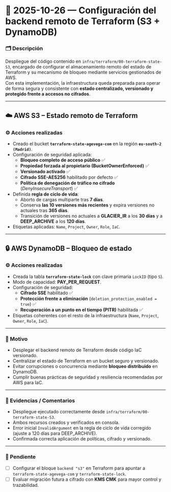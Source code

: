 # 🧩 2025-10-26 — Configuración del backend remoto de Terraform (S3 + DynamoDB)

### 🗂️ Descripción
Despliegue del código contenido en `infra/terraform/00-terraform-state-S3`, encargado de configurar el almacenamiento remoto del estado de Terraform y su mecanismo de bloqueo mediante servicios gestionados de AWS.  
Con esta implementación, la infraestructura queda preparada para operar de forma segura y consistente con **estado centralizado, versionado y protegido frente a accesos no cifrados**.

---

## ☁️ AWS S3 – Estado remoto de Terraform

### ⚙️ Acciones realizadas
- Creado el bucket **`terraform-state-agevega-com`** en la región **`eu-south-2 (Madrid)`**.  
- Configuración de seguridad aplicada:
  - **Bloqueo completo de acceso público** ✅  
  - **Propiedad forzada al propietario (BucketOwnerEnforced)** ✅  
  - **Versionado activado** ✅  
  - **Cifrado SSE-AES256** habilitado por defecto ✅  
  - **Política de denegación de tráfico no cifrado** (*DenyInsecureTransport*) ✅  
- Definida **regla de ciclo de vida**:
  - Aborto de cargas multiparte tras **7 días**.  
  - Conserva **las 10 versiones más recientes** y expira versiones no actuales tras **365 días**.  
  - Transición de versiones no actuales a **GLACIER_IR** a los **30 días** y a **DEEP_ARCHIVE** a los **120 días**.  
- Etiquetas aplicadas: `Name`, `Project`, `Owner`, `Role`, `IaC`.

---

## 🔒 AWS DynamoDB – Bloqueo de estado

### ⚙️ Acciones realizadas
- Creada la tabla **`terraform-state-lock`** con clave primaria `LockID` (tipo `S`).  
- Modo de capacidad: **PAY_PER_REQUEST**.  
- Configuración de seguridad:
  - **Cifrado SSE** habilitado ✅  
  - **Protección frente a eliminación** (`deletion_protection_enabled = true`) ✅  
  - **Recuperación a un punto en el tiempo (PITR)** habilitada ✅  
- Etiquetas coherentes con el resto de la infraestructura (`Name`, `Project`, `Owner`, `Role`, `IaC`).

---

### 🎯 Motivo
- Desplegar el backend remoto de Terraform desde código IaC versionado.  
- Centralizar el estado de Terraform en un bucket seguro y versionado.  
- Evitar corrupciones o concurrencia mediante **bloqueo distribuido** en DynamoDB.  
- Cumplir buenas prácticas de seguridad y resiliencia recomendadas por AWS para IaC.

---

### 🧾 Evidencias / Comentarios
- Despliegue ejecutado correctamente desde `infra/terraform/00-terraform-state-S3`.  
- Ambos recursos creados y verificados en consola.  
- Error inicial `InvalidArgument` en la regla de ciclo de vida corregido (ajuste a 120 días para DEEP_ARCHIVE).  
- Confirmada correcta aplicación de políticas, cifrado y versionado.  

---

### 🚧 Pendiente
- [ ] Configurar el bloque `backend "s3"` en Terraform para apuntar a `terraform-state-agevega-com` y `terraform-state-lock`.  
- [ ] Evaluar migración futura a cifrado con **KMS CMK** para mayor control y trazabilidad.  
